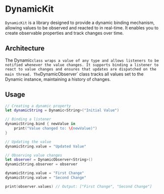 # DynamicKit

`DynamicKit` is a library designed to provide a dynamic binding mechanism, allowing values to be observed and reacted to in real-time. It enables you to create observable properties and track changes over time.

## Architecture

The Dynamic` class wraps a value of any type and allows listeners to be notified whenever the value changes. It supports binding a listener to react to value changes and ensures that updates are dispatched on the main thread.
The `DynamicObserver` class tracks all values set to the Dynamic instance, maintaining a history of changes.

## Usage

```swift
// Creating a dynamic property
let dynamicString = Dynamic<String>("Initial Value")

// Binding a listener
dynamicString.bind { newValue in
    print("Value changed to: \(newValue)")
}

// Updating the value
dynamicString.value = "Updated Value"

// Observing value changes
let observer = DynamicObserver<String>()
dynamicString.observer = observer

dynamicString.value = "First Change"
dynamicString.value = "Second Change"

print(observer.values) // Output: ["First Change", "Second Change"]
```
